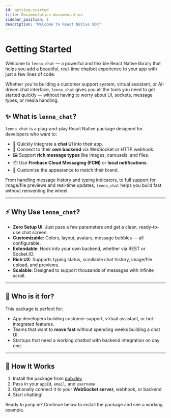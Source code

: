 ```yaml
---
id: getting-started
title: Documentation documentation
sidebar_position: 1
description: "Welcome to React Native SDK"
---
```


# Getting Started

Welcome to `lenna_chat` — a powerful and flexible React Native library that helps you add a beautiful, real-time chatbot experience to your app with just a few lines of code.

Whether you're building a customer support system, virtual assistant, or AI-driven chat interface, `lenna_chat` gives you all the tools you need to get started quickly — without having to worry about UI, sockets, message types, or media handling.

## ✨ What is `lenna_chat`?

`lenna_chat` is a plug-and-play React Native package designed for developers who want to:

- 🚀 Quickly integrate a **chat UI** into their app.
- 🔌 Connect to their **own backend** via WebSocket or HTTP webhook.
- 🖼️ Support **rich message types** like images, carousels, and files.
- 📦 Use **Firebase Cloud Messaging (FCM)** or **local notifications**.
- 🎨 Customize the appearance to match their brand.

From handling message history and typing indicators, to full support for image/file previews and real-time updates, `lenna_chat` helps you build fast without reinventing the wheel.

---

## ⚡️ Why Use `lenna_chat`?

- **Zero Setup UI**: Just pass a few parameters and get a clean, ready-to-use chat screen.
- **Customizable**: Colors, layout, avatars, message bubbles — all configurable.
- **Extendable**: Hook into your own backend, whether via REST or Socket.IO.
- **Rich UX**: Supports typing status, scrollable chat history, image/file upload, and previews.
- **Scalable**: Designed to support thousands of messages with infinite scroll.

---

## 🧠 Who is it for?

This package is perfect for:

- App developers building customer support, virtual assistant, or bot-integrated features.
- Teams that want to **move fast** without spending weeks building a chat UI.
- Startups that need a working chatbot with backend integration on day one.

---

## 🔧 How It Works

1. Install the package from [pub.dev](https://pub.dev/packages/lenna_chat)
2. Pass in your `appId`, `email`, and `username`
3. Optionally connect it to your **WebSocket server**, webhook, or backend
4. Start chatting!

Ready to jump in? Continue below to install the package and see a working example.
